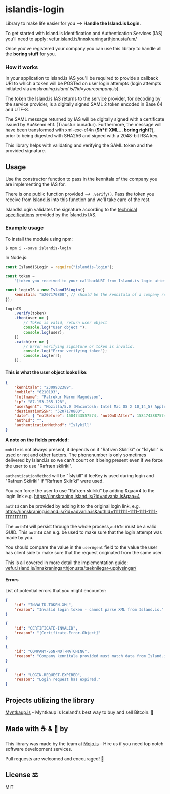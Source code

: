 # islandis-login

Library to make life easier for you --> **Handle the Island.is Login.**

To get started with Island.is Identification and Authentication Services (IAS) you'll need to apply: [vefur.island.is/innskraningarthjonusta/um/](https://vefur.island.is/innskraningarthjonusta/um/)

Once you've registered your company you can use this library to handle all the **boring stuff** for you.

### How it works

In your application to Island.is IAS you'll be required to provide a callback URI to which a token will be POSTed on user login attempts (login attempts initiated via _innskraning.island.is/?id=yourcompany.is_).

The token the Ísland.is IAS returns to the service provider, for decoding by the service provider, is a digitally signed SAML 2 token encoded in Base 64 and UTF-8.

The SAML message returned by IAS will be digitally signed with a certificate issued by Auðkenni ehf. (Traustur bunadur). Furthermore, the message will have been transformed with xml-exc-c14n (**Sh\*t! XML... boring right?**), prior to being digested with SHA256 and signed with a 2048-bit RSA key.

This library helps with validating and verifying the SAML token and the provided signature.

## Usage

Use the constructor function to pass in the kennitala of the company you are implementing the IAS for.

There is one public function provided --> `.verify()`. Pass the token you receive from Island.is into this function and we'll take care of the rest.

IslandIsLogin validates the signature according to the [technical specifications](https://vefur.island.is/innskraningarthjonusta/taeknilegar-upplysingar/) provided by the Ísland.is IAS.

### Example usage

To install the module using npm:

```shell
$ npm i --save islandis-login
```

In Node.js:

```js
const IslandISLogin = require("islandis-login");

const token =
    "[token you received to your callbackURI from Island.is login attempt]";

const loginIS = new IslandISLogin({
    kennitala: "5207170800", // should be the kennitala of a company registered with Island.is
});

loginIS
    .verify(token)
    .then(user => {
        // Token is valid, return user object
        console.log("User object ");
        console.log(user);
    })
    .catch(err => {
        // Error verifying signature or token is invalid.
        console.log("Error verifying token");
        console.log(err);
    });
```

#### This is what the user object looks like:

```json
{
    "kennitala": "2309932389",
    "mobile": "6210193",
    "fullname": "Patrekur Maron Magnússon",
    "ip": "87.153.265.128",
    "userAgent": "Mozilla/5.0 (Macintosh; Intel Mac OS X 10_14_5) AppleWebKit/537.36 (KHTML, like Gecko) Chrome/80.0.3687.132 Safari/537.36",
    "destinationSSN": "5207170800",
    "date": { "notBefore": 1584743557574, "notOnOrAfter": 1584743887574 },
    "authId": "",
    "authenticationMethod": "Íslykill"
}
```

**A note on the fields provided:**

`mobile` is not always present, it depends on if "Rafræn Skilríki" or "Íslykill" is used or not and other factors. The phonenumber is only sometimes delivered by Island.is so we can't count on it being present even if we force the user to use "Rafræn skilríki".

`authenticationMethod` will be "Íslykill" if IceKey is used during login and "Rafræn Skilríki" if "Rafræn Skilríki" were used.

You can force the user to use "Rafræn skilríki" by adding &qaa=4 to the login link e.g. https://innskraning.island.is/?id=advania.is&qaa=4

`authId` can be provided by adding it to the original login link, e.g. https://innskraning.island.is/?id=advania.is&authId=11111111-1111-1111-1111-111111111111

The `authId` will persist through the whole process,`authId` must be a valid GUID. This `authId` can e.g. be used to make sure that the login attempt was made by you.

You should compare the value in the `userAgent` field to the value the user has client side to make sure that the request originated from the same user.

This is all covered in more detail the implementation guide: [vefur.island.is/innskraningarthjonusta/taeknilegar-upplysingar/](https://vefur.island.is/innskraningarthjonusta/taeknilegar-upplysingar/)

#### Errors

List of potential errors that you might encounter:

```json
{
    "id": "INVALID-TOKEN-XML",
    "reason": "Invalid login token - cannot parse XML from Island.is."
}
```

```json
{
    "id": "CERTIFICATE-INVALID",
    "reason": "[Certificate-Error-Object]"
}
```

```json
{
    "id": "COMPANY-SSN-NOT-MATCHING",
    "reason": "Company kennitala provided must match data from Island.is."
}
```

```json
{
    "id": "LOGIN-REQUEST-EXPIRED",
    "reason": "Login request has expired."
}
```

## Projects utilizing the library

[Myntkaup.is](https://myntkaup.is/) - Myntkaup is Iceland's best way to buy and sell Bitcoin. 🚀

## Made with ☕ & 🍺 by

This library was made by the team at [Mojo.is](https://www.mojo.is/) - Hire us if you need top notch software development services.

Pull requests are welcomed and encouraged! 🙌

## License ⚖️

MIT
